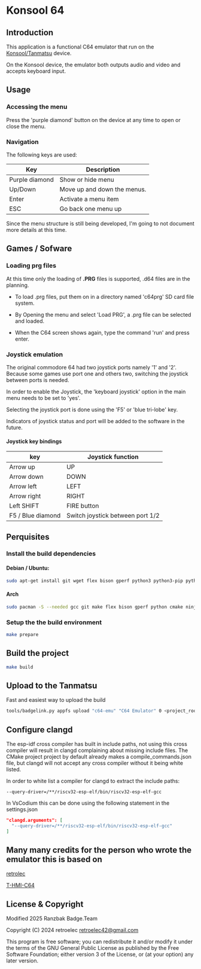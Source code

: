 # Konsool 64

## Introduction

This application is a functional C64 emulator that run on the [Konsool/Tanmatsu](https://badge.team/docs/badges/konsool/) device.

On the Konsool device, the emulator both outputs audio and video and accepts keyboard input.

## Usage

### Accessing the menu 

Press the 'purple diamond' button on the device at any time to open or close the menu.

### Navigation

The following keys are used:

| Key            | Description                 |
| -------------- | --------------------------- |
| Purple diamond | Show or hide menu           |
| Up/Down        | Move up and down the menus. |
| Enter          | Activate a menu item        |
| ESC            | Go back one menu up         |


Since the menu structure is still being developed, I'm going to not document more details at this time.

## Games / Sofware

### Loading prg files

At this time only the loading of **.PRG** files is supported, .d64 files are in the planning.

- To load .prg files, put them on in a directory named 'c64prg' SD card file system.

- By Opening the menu and select 'Load PRG', a .prg file can be selected and loaded.

- When the C64 screen shows again, type the command 'run' and press enter.

### Joystick emulation

The original commodore 64 had two joystick ports namely '1' and '2'.
Because some games use port one and others two, switching the joystick between ports is needed.

In order to enable the Joystick, the 'keyboard joystick' option in the main menu needs to be set to 'yes'.

Selecting the joystick port is done using the 'F5' or 'blue tri-lobe' key.

Indicators of joystick status and port will be added to the software in the future.

#### Joystick key bindings

| key               | Joystick function                |
| ----------------- | -------------------------------- |
| Arrow up          | UP                               |
| Arrow down        | DOWN                             |
| Arrow left        | LEFT                             |
| Arrow right       | RIGHT                            |
| Left SHIFT        | FIRE button                      |
| F5 / Blue diamond | Switch joystick between port 1/2 |

## Perquisites

### Install the build dependencies

#### Debian / Ubuntu: 

```bash
sudo apt-get install git wget flex bison gperf python3 python3-pip python3-venv cmake ninja-build ccache libffi-dev libssl-dev dfu-util libusb-1.0-0
```

#### Arch

```bash
sudo pacman -S --needed gcc git make flex bison gperf python cmake ninja ccache dfu-util libusb
``` 

### Setup the the build environment

```bash
make prepare
```

## Build the project

```bash
make build
```

## Upload to the Tanmatsu

Fast and easiest way to upload the build

```bash
tools/badgelink.py appfs upload "c64-emu" "C64 Emulator" 0 <project_root>/build/application.bin
```

## Configure clangd

The esp-idf cross compiler has built in include paths, not using this cross compiler will result in clangd complaining about missing include files.
The CMake project project by default already makes a compile_commands.json file, but clangd will not accept any cross compiler without it being white listed.

In order to white list a compiler for clangd to extract the include paths:

```
--query-driver=/**/riscv32-esp-elf/bin/riscv32-esp-elf-gcc
```

In VsCodium this can be done using the following statement in the settings.json

```json
"clangd.arguments": [
  "--query-driver=/**/riscv32-esp-elf/bin/riscv32-esp-elf-gcc"
]
```

## Many many credits for the person who wrote the emulator this is based on

[retrolec](https://github.com/retroelec/T-HMI-C64/commits?author=retroelec)

[T-HMI-C64](https://github.com/retroelec/T-HMI-C64)

## License & Copyright


Modified 2025 Ranzbak Badge.Team

Copyright (C) 2024 retroelec <retroelec42@gmail.com>

This program is free software; you can redistribute it and/or modify it
under the terms of the GNU General Public License as published by the
Free Software Foundation; either version 3 of the License, or (at your
option) any later version.
